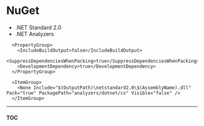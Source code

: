 # NuGet

- .NET Standard 2.0
- .NET Analyzers

```
  <PropertyGroup>
    <IncludeBuildOutput>false</IncludeBuildOutput>
    <SuppressDependenciesWhenPacking>true</SuppressDependenciesWhenPacking>
    <DevelopmentDependency>true</DevelopmentDependency>
  </PropertyGroup>
```

```
  <ItemGroup>
    <None Include="$(OutputPath)\netstandard2.0\$(AssemblyName).dll" Pack="true" PackagePath="analyzers/dotnet/cs" Visible="false" />
  </ItemGroup>
```

---
#### [TOC](./Content.md)
